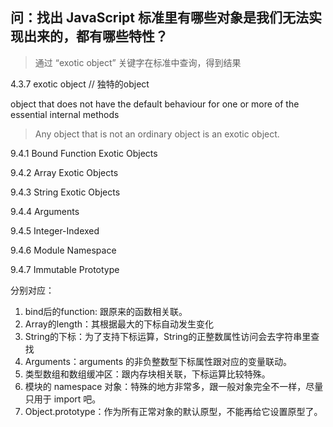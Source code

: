 


## 问：找出 JavaScript 标准里有哪些对象是我们无法实现出来的，都有哪些特性？

> 通过 “exotic object” 关键字在标准中查询，得到结果

4.3.7 exotic object   // 独特的object
  
  object that does not have the default behaviour for one or more of the essential internal methods
> Any object that is not an ordinary object is an exotic object.

9.4.1 Bound Function Exotic Objects

9.4.2 Array Exotic Objects

9.4.3 String Exotic Objects

9.4.4 Arguments

9.4.5 Integer-Indexed 

9.4.6 Module Namespace 

9.4.7 Immutable Prototype

分别对应：

1. bind后的function: 跟原来的函数相关联。
2. Array的length：其根据最大的下标自动发生变化
3. String的下标：为了支持下标运算，String的正整数属性访问会去字符串里查找
4. Arguments：arguments 的非负整数型下标属性跟对应的变量联动。
5. 类型数组和数组缓冲区：跟内存块相关联，下标运算比较特殊。
6. 模块的 namespace 对象：特殊的地方非常多，跟一般对象完全不一样，尽量只用于 import 吧。
7. Object.prototype：作为所有正常对象的默认原型，不能再给它设置原型了。